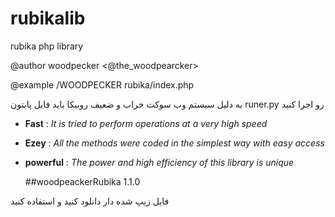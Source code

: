 # rubikalib
rubika php library

<p>@author woodpecker <@the_woodpearcker></p>
<p></p>@example /WOODPECKER rubika/index.php</p>

<p>
  به دلیل سیستم وب سوکت خراب و ضعیف روبیکا باید فایل پایتون runer.py رو اجرا کنید
</p>

- **Fast** : *It is tried to perform operations at a very high speed*
- **Ezey** : *All the methods were coded in the simplest way with easy access*
- **powerful** : *The power and high efficiency of this library is unique*

  ##woodpeackerRubika 1.1.0


<p>فایل زیپ شده دار دانلود کنید و استفاده کنید</p>
  
